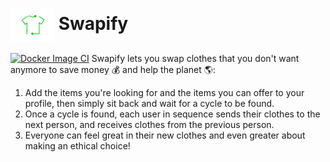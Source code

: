 # <img src="fashionmatch/static/logoGreen.png" width="70px" align="center" style=""/> Swapify
[![Docker Image CI](https://github.com/TomSmail/HackTheRunway/actions/workflows/docker-image.yml/badge.svg)](https://github.com/TomSmail/HackTheRunway/actions/workflows/docker-image.yml)
Swapify lets you swap clothes that you don't want anymore to save money 💰 and help the planet 🌎:

1. Add the items you're looking for and the items you can offer to your profile, then simply sit back and wait for a cycle to be found.
2. Once a cycle is found, each user in sequence sends their clothes to the next person, and receives clothes from the previous person.
3. Everyone can feel great in their new clothes and even greater about making an ethical choice!
